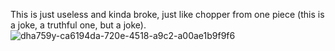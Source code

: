 This is just useless and kinda broke, just like chopper from one piece (this is a joke, a truthful one, but a joke).
![dha759y-ca6194da-720e-4518-a9c2-a00ae1b9f9f6](https://github.com/user-attachments/assets/7258273a-9d7a-40d3-ad7f-67cdb52c6b0e)
